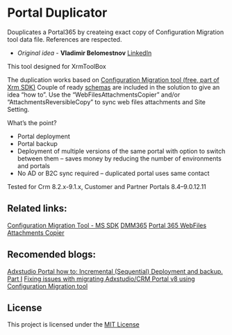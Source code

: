 # Portal Duplicator
Douplicates a Portal365 by createing exact copy of Configuration Migration tool data file. References are respected.

* *Original idea* - **Vladimir Belomestnov** [LinkedIn](https://www.linkedin.com/in/albiloca/)

This tool designed for XrmToolBox

   The duplication works based on [Configuration Migration tool (free, part of Xrm SDK)](https://docs.microsoft.com/en-us/dynamics365/customer-engagement/admin/manage-configuration-data) 
Couple of ready [schemas](https://github.com/mkalinov/Portals365_PortalDuplicator/tree/master/PortalDuplicator/DataUtilitySchemas)
are included in the solution to give an idea “how to”.
       Use the “WebFilesAttachmentsCopier” and/or “AttachmentsReversibleCopy” to sync web files attachments and Site Setting.

What’s the point? 
-	Portal deployment
-	Portal backup
-	Deployment of multiple versions of the same portal with option to switch between them – saves money by  reducing the number of environments and portals 
-	No AD or B2C sync required – duplicated portal uses same contact 

Tested for Crm 8.2.x-9.1.x, Customer and Partner Portals 8.4–9.0.12.11


## Related links:

[Configuration Migration Tool - MS SDK](https://docs.microsoft.com/en-us/dynamics365/customer-engagement/admin/manage-configuration-data)
[DMM365]( https://github.com/mkalinov/DMM365)
[Portal 365 WebFiles Attachments Copier](https://github.com/mkalinov/Portal365_WebFilesAttachmentsCopier)

## Recomended blogs:

[Adxstudio Portal how to: Incremental (Sequential) Deployment and backup. Part I](https://crmfield.blogspot.com/2016/01/adxstudio-portal-how-to-incremental.html)
[Fixing issues with migrating Adxstudio/CRM Portal v8 using Configuration Migration tool](https://bernado-nguyen-hoan.com/2017/09/26/fixing-issues-with-migrating-adxstudiocrm-portal-v8-using-configuration-migration-tool/)

## License

This project is licensed under the [MIT License](https://opensource.org/licenses/MIT) 

